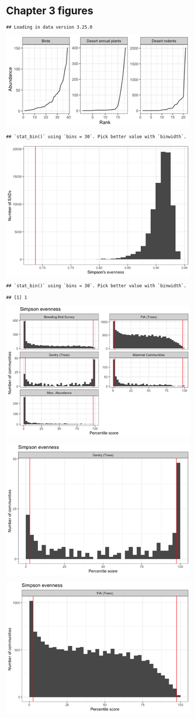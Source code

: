 Chapter 3 figures
================

    ## Loading in data version 3.25.0

![](ch3_files/figure-gfm/some%20demo%20sads-1.png)<!-- -->

    ## `stat_bin()` using `bins = 30`. Pick better value with `binwidth`.

![](ch3_files/figure-gfm/evenness%20hists-1.png)<!-- -->

    ## `stat_bin()` using `bins = 30`. Pick better value with `binwidth`.

    ## [1] 1

![](ch3_files/figure-gfm/overall%20deviations%20evenness-1.png)<!-- -->

![](ch3_files/figure-gfm/gentry%20deviations-1.png)<!-- -->

![](ch3_files/figure-gfm/fia%20deviations-1.png)<!-- -->
